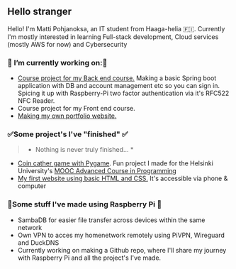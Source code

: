 ## Hello stranger 
Hello! I'm Matti Pohjanoksa, an IT student from Haaga-helia 🇫🇮.
Currently I'm mostly interested in learning Full-stack development, Cloud services (mostly AWS for now) and Cybersecurity

### 🔭 I’m currently working on:🔭
* [Course project for my Back end course.](https://github.com/MatPohj/Raspi-2FA-Backend-Course-Project) Making a basic Spring boot application with DB and account management etc so you can sign in. Spicing it up with Raspberry-Pi two factor authentication via it's RFC522 NFC Reader. 
* Course project for my Front end course.
* [Making my own portfolio website.](https://github.com/MatPohj/matpohj-website)

### ✅Some project's I've "finished" ✅
> * Nothing is never truly finished... *
* [Coin cather game with Pygame](https://github.com/MatPohj/coin-catcher-pygame). Fun project I made for the Helsinki University's [MOOC Advanced Course in Programming](https://programming-25.mooc.fi/)
* [My first website using basic HTML and CSS.](https://matpohj.github.io/Legendojen_akatemia/) It's accessible via phone & computer
  
### 🍇Some stuff I've made using Raspberry Pi 🍇

* SambaDB for easier file transfer across devices within the same network
* Own VPN to acces my homenetwork remotely using PiVPN, Wireguard and DuckDNS
* Currently working on making a Github repo, where I'll share my journey with Raspberry Pi and all the project's I've made. 

